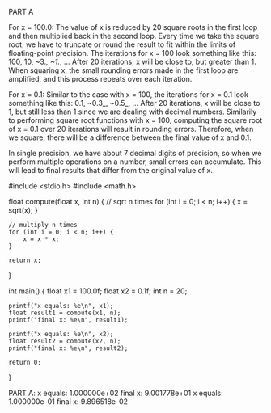 PART A

For x = 100.0: The value of x is reduced by 20 square roots in the first loop and then multiplied back in the second loop.
Every time we take the square root, we have to truncate or round the result to fit within the limits of floating-point precision.
The iterations for x = 100 look something like this: 100, 10, ~3._, ~1._, ... After 20 iterations, x will be close to, but greater than 1.
When squaring x, the small rounding errors made in the first loop are amplified, and this process repeats over each iteration.

For x = 0.1: Similar to the case with x = 100, the iterations for x = 0.1 look something like this: 0.1, ~0.3_, ~0.5_, ...
After 20 iterations, x will be close to 1, but still less than 1 since we are dealing with decimal numbers.
Similarily to performing square root functions with x = 100, computing the square root of x = 0.1 over 20 iterations will result in rounding errors.
Therefore, when we square, there will be a difference between the final value of x and 0.1.

In single precision, we have about 7 decimal digits of precision, so when we perform multiple operations on a number,
small errors can accumulate. This will lead to final results that differ from the original value of x.


#include <stdio.h>
#include <math.h>

float compute(float x, int n) {
    // sqrt n times
    for (int i = 0; i < n; i++) {
        x = sqrt(x);
    }

    // multiply n times
    for (int i = 0; i < n; i++) {
        x = x * x;
    }
    
    return x;
}

int main() {
    float x1 = 100.0f;
    float x2 = 0.1f;
    int n = 20;

    printf("x equals: %e\n", x1);
    float result1 = compute(x1, n);
    printf("final x: %e\n", result1);

    printf("x equals: %e\n", x2);
    float result2 = compute(x2, n);
    printf("final x: %e\n", result2);

    return 0;
}

PART A:
x equals: 1.000000e+02
final x: 9.001778e+01
x equals: 1.000000e-01
final x: 9.896518e-02





